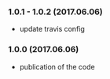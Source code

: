 ### 1.0.1 - 1.0.2 (2017.06.06)

* update travis config

### 1.0.0 (2017.06.06)

* publication of the code
